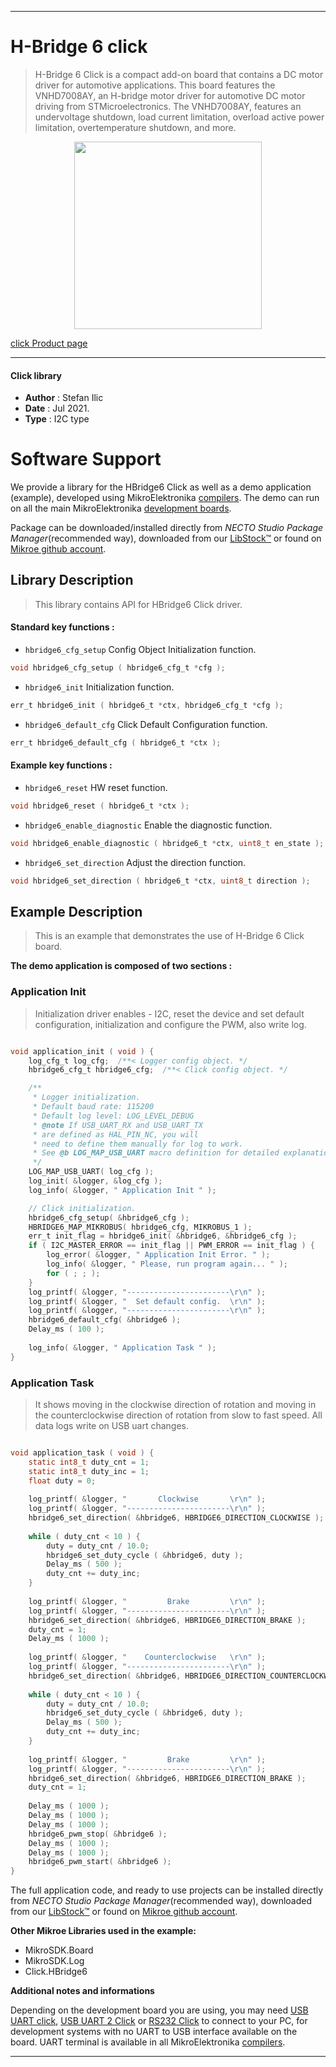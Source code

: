 
---
# H-Bridge 6 click

> H-Bridge 6 Click is a compact add-on board that contains a DC motor driver for automotive applications. This board features the VNHD7008AY, an H-bridge motor driver for automotive DC motor driving from STMicroelectronics. The VNHD7008AY, features an undervoltage shutdown, load current limitation, overload active power limitation, overtemperature shutdown, and more.

<p align="center">
  <img src="https://download.mikroe.com/images/click_for_ide/hbridge6_click.png" height=300px>
</p>

[click Product page](https://www.mikroe.com/h-bridge-6-click)

---


#### Click library

- **Author**        : Stefan Ilic
- **Date**          : Jul 2021.
- **Type**          : I2C type


# Software Support

We provide a library for the HBridge6 Click
as well as a demo application (example), developed using MikroElektronika
[compilers](https://www.mikroe.com/necto-studio).
The demo can run on all the main MikroElektronika [development boards](https://www.mikroe.com/development-boards).

Package can be downloaded/installed directly from *NECTO Studio Package Manager*(recommended way), downloaded from our [LibStock&trade;](https://libstock.mikroe.com) or found on [Mikroe github account](https://github.com/MikroElektronika/mikrosdk_click_v2/tree/master/clicks).

## Library Description

> This library contains API for HBridge6 Click driver.

#### Standard key functions :

- `hbridge6_cfg_setup` Config Object Initialization function.
```c
void hbridge6_cfg_setup ( hbridge6_cfg_t *cfg );
```

- `hbridge6_init` Initialization function.
```c
err_t hbridge6_init ( hbridge6_t *ctx, hbridge6_cfg_t *cfg );
```

- `hbridge6_default_cfg` Click Default Configuration function.
```c
err_t hbridge6_default_cfg ( hbridge6_t *ctx );
```

#### Example key functions :

- `hbridge6_reset` HW reset function.
```c
void hbridge6_reset ( hbridge6_t *ctx );
```

- `hbridge6_enable_diagnostic` Enable the diagnostic function.
```c
void hbridge6_enable_diagnostic ( hbridge6_t *ctx, uint8_t en_state );
```

- `hbridge6_set_direction` Adjust the direction function.
```c
void hbridge6_set_direction ( hbridge6_t *ctx, uint8_t direction );
```

## Example Description

> This is an example that demonstrates the use of H-Bridge 6 Click board.

**The demo application is composed of two sections :**

### Application Init

> Initialization driver enables - I2C, reset the device and set default configuration, initialization and configure the PWM, also write log.

```c

void application_init ( void ) {
    log_cfg_t log_cfg;  /**< Logger config object. */
    hbridge6_cfg_t hbridge6_cfg;  /**< Click config object. */

    /** 
     * Logger initialization.
     * Default baud rate: 115200
     * Default log level: LOG_LEVEL_DEBUG
     * @note If USB_UART_RX and USB_UART_TX 
     * are defined as HAL_PIN_NC, you will 
     * need to define them manually for log to work. 
     * See @b LOG_MAP_USB_UART macro definition for detailed explanation.
     */
    LOG_MAP_USB_UART( log_cfg );
    log_init( &logger, &log_cfg );
    log_info( &logger, " Application Init " );

    // Click initialization.
    hbridge6_cfg_setup( &hbridge6_cfg );
    HBRIDGE6_MAP_MIKROBUS( hbridge6_cfg, MIKROBUS_1 );
    err_t init_flag = hbridge6_init( &hbridge6, &hbridge6_cfg );
    if ( I2C_MASTER_ERROR == init_flag || PWM_ERROR == init_flag ) {
        log_error( &logger, " Application Init Error. " );
        log_info( &logger, " Please, run program again... " );
        for ( ; ; );
    }
    log_printf( &logger, "-----------------------\r\n" );
    log_printf( &logger, "  Set default config.  \r\n" );
    log_printf( &logger, "-----------------------\r\n" );
    hbridge6_default_cfg( &hbridge6 );
    Delay_ms ( 100 );
    
    log_info( &logger, " Application Task " );
}

```

### Application Task

> It shows moving in the clockwise direction of rotation and moving in the counterclockwise direction of rotation from slow to fast speed. All data logs write on USB uart changes.

```c

void application_task ( void ) {
    static int8_t duty_cnt = 1;
    static int8_t duty_inc = 1;
    float duty = 0;
    
    log_printf( &logger, "       Clockwise       \r\n" );
    log_printf( &logger, "-----------------------\r\n" );
    hbridge6_set_direction( &hbridge6, HBRIDGE6_DIRECTION_CLOCKWISE );
    
    while ( duty_cnt < 10 ) {
        duty = duty_cnt / 10.0;
        hbridge6_set_duty_cycle ( &hbridge6, duty );
        Delay_ms ( 500 );
        duty_cnt += duty_inc;
    }
    
    log_printf( &logger, "         Brake         \r\n" );
    log_printf( &logger, "-----------------------\r\n" );
    hbridge6_set_direction( &hbridge6, HBRIDGE6_DIRECTION_BRAKE );
    duty_cnt = 1;
    Delay_ms ( 1000 );
    
    log_printf( &logger, "    Counterclockwise   \r\n" );
    log_printf( &logger, "-----------------------\r\n" );
    hbridge6_set_direction( &hbridge6, HBRIDGE6_DIRECTION_COUNTERCLOCKWISE );
    
    while ( duty_cnt < 10 ) {
        duty = duty_cnt / 10.0;
        hbridge6_set_duty_cycle ( &hbridge6, duty );
        Delay_ms ( 500 );
        duty_cnt += duty_inc;
    }
    
    log_printf( &logger, "         Brake         \r\n" );
    log_printf( &logger, "-----------------------\r\n" );
    hbridge6_set_direction( &hbridge6, HBRIDGE6_DIRECTION_BRAKE );
    duty_cnt = 1;
    
    Delay_ms ( 1000 );
    Delay_ms ( 1000 );
    Delay_ms ( 1000 );
    hbridge6_pwm_stop( &hbridge6 );
    Delay_ms ( 1000 );
    Delay_ms ( 1000 );
    hbridge6_pwm_start( &hbridge6 );
}

```


The full application code, and ready to use projects can be installed directly from *NECTO Studio Package Manager*(recommended way), downloaded from our [LibStock&trade;](https://libstock.mikroe.com) or found on [Mikroe github account](https://github.com/MikroElektronika/mikrosdk_click_v2/tree/master/clicks).

**Other Mikroe Libraries used in the example:**

- MikroSDK.Board
- MikroSDK.Log
- Click.HBridge6

**Additional notes and informations**

Depending on the development board you are using, you may need
[USB UART click](https://www.mikroe.com/usb-uart-click),
[USB UART 2 Click](https://www.mikroe.com/usb-uart-2-click) or
[RS232 Click](https://www.mikroe.com/rs232-click) to connect to your PC, for
development systems with no UART to USB interface available on the board. UART
terminal is available in all MikroElektronika
[compilers](https://shop.mikroe.com/compilers).

---

